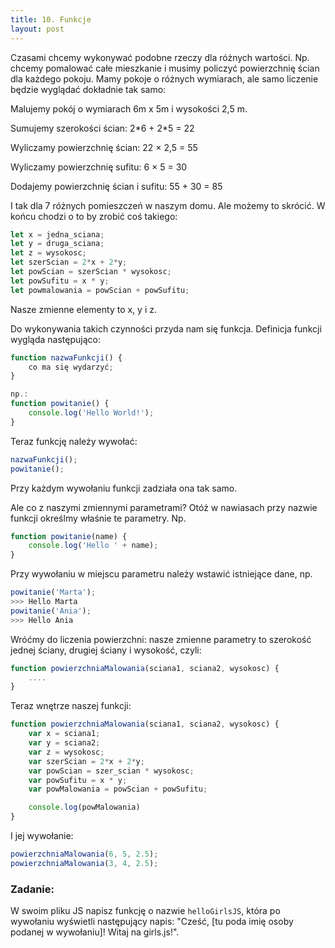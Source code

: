 ```yaml
---
title: 10. Funkcje
layout: post
---
```


Czasami chcemy wykonywać podobne rzeczy dla różnych wartości. Np. chcemy pomalować całe mieszkanie i musimy policzyć powierzchnię ścian dla każdego pokoju. Mamy pokoje o różnych wymiarach, ale samo liczenie będzie wyglądać dokładnie tak samo:

Malujemy pokój o wymiarach 6m x 5m i wysokości 2,5 m.

Sumujemy szerokości ścian: 2\*6 + 2\*5 = 22

Wyliczamy powierzchnię ścian: 22 × 2,5 = 55

Wyliczamy powierzchnię sufitu: 6 × 5 = 30

Dodajemy powierzchnię ścian i sufitu: 55 + 30 = 85

I tak dla 7 różnych pomieszczeń w naszym domu. Ale możemy to skrócić. W końcu chodzi o to by zrobić coś takiego:

```js
let x = jedna_sciana;
let y = druga_sciana;
let z = wysokosc;
let szerScian = 2*x + 2*y;
let powScian = szerScian * wysokosc;
let powSufitu = x * y;
let powmalowania = powScian + powSufitu;
```

Nasze zmienne elementy to x, y i z.

Do wykonywania takich czynności przyda nam się funkcja. Definicja funkcji wygląda następująco:

```js
function nazwaFunkcji() {
    co ma się wydarzyć;
}

np.:
function powitanie() {
    console.log('Hello World!');
}
```

Teraz funkcję należy wywołać:

```js
nazwaFunkcji();
powitanie();
```

Przy każdym wywołaniu funkcji zadziała ona tak samo.

Ale co z naszymi zmiennymi parametrami? Otóż w nawiasach przy nazwie funkcji określmy właśnie te parametry. Np.

```js
function powitanie(name) {
    console.log('Hello ' + name);
}
```

Przy wywołaniu w miejscu parametru należy wstawić istniejące dane, np.

```js
powitanie('Marta');
>>> Hello Marta
powitanie('Ania');
>>> Hello Ania
```

Wróćmy do liczenia powierzchni: nasze zmienne parametry to szerokość jednej ściany, drugiej ściany i wysokość, czyli:

```js
function powierzchniaMalowania(sciana1, sciana2, wysokosc) {
    ....
}
```

Teraz wnętrze naszej funkcji:

```js
function powierzchniaMalowania(sciana1, sciana2, wysokosc) {
    var x = sciana1;
    var y = sciana2;
    var z = wysokosc;
    var szerScian = 2*x + 2*y;
    var powScian = szer_scian * wysokosc;    
    var powSufitu = x * y;
    var powMalowania = powScian + powSufitu;

    console.log(powMalowania)
}
```

I jej wywołanie:

```js
powierzchniaMalowania(6, 5, 2.5);
powierzchniaMalowania(3, 4, 2.5);
```

### Zadanie:

W swoim pliku JS napisz funkcję o nazwie `helloGirlsJS`, która po wywołaniu wyświetli następujący napis: "Cześć, \[tu poda imię osoby podanej w wywołaniu\]! Witaj na girls.js!".

